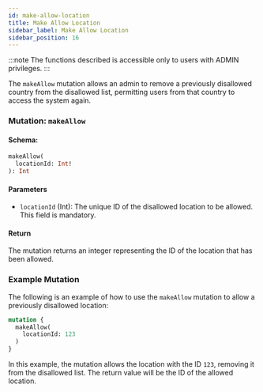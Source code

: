```yaml
---
id: make-allow-location
title: Make Allow Location
sidebar_label: Make Allow Location
sidebar_position: 16
---
```


:::note
The functions described is accessible only to users with ADMIN privileges.
:::

The `makeAllow` mutation allows an admin to remove a previously disallowed country from the disallowed list, permitting users from that country to access the system again.

### Mutation: `makeAllow`

#### Schema:
```graphql
makeAllow(
  locationId: Int!
): Int
```

#### Parameters

- `locationId` (Int): The unique ID of the disallowed location to be allowed. This field is mandatory.

#### Return

The mutation returns an integer representing the ID of the location that has been allowed.

### Example Mutation

The following is an example of how to use the `makeAllow` mutation to allow a previously disallowed location:

```graphql
mutation {
  makeAllow(
    locationId: 123
  )
}
```

In this example, the mutation allows the location with the ID `123`, removing it from the disallowed list. The return value will be the ID of the allowed location.